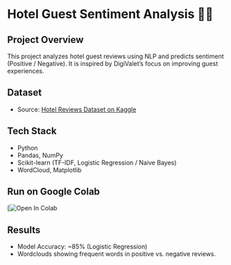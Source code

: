 # Hotel Guest Sentiment Analysis 🏨✨

## Project Overview
This project analyzes hotel guest reviews using NLP and predicts sentiment (Positive / Negative).
It is inspired by DigiValet’s focus on improving guest experiences.

## Dataset
- Source: [Hotel Reviews Dataset on Kaggle](https://www.kaggle.com/jiashenliu/515k-hotel-reviews-data-in-europe)

## Tech Stack
- Python
- Pandas, NumPy
- Scikit-learn (TF-IDF, Logistic Regression / Naive Bayes)
- WordCloud, Matplotlib

## Run on Google Colab
[![Open In Colab](https://colab.research.google.com/drive/13KoxeWMhBZpEYpeXbNBzsiJDv4x15yXE?usp=drive_link)

## Results
- Model Accuracy: ~85% (Logistic Regression)
- Wordclouds showing frequent words in positive vs. negative reviews.


